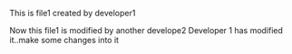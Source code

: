 This is file1 created by developer1

Now this file1 is modified by another develope2
Developer 1 has modified it..make some changes into it

